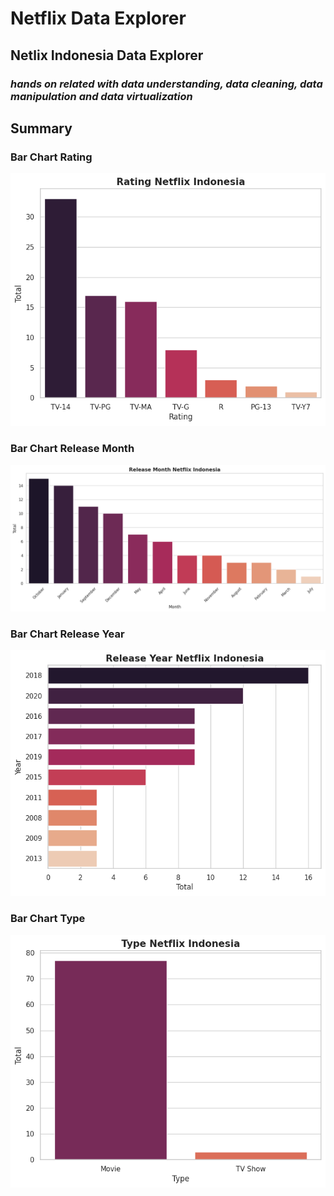 # Netflix Data Explorer

## Netlix Indonesia Data Explorer
### _hands on related with data understanding, data cleaning, data manipulation and data virtualization_

## Summary
### Bar Chart Rating

![Bar Chart Rating](https://github.com/FRanggaY/personal-data-explorer/blob/master/case-netflix/exports/netflix-indonesia/Rating%20Netflix%20Indonesia.png)

### Bar Chart Release Month

![Bar Chart Release Month](https://github.com/FRanggaY/personal-data-explorer/blob/master/case-netflix/exports/netflix-indonesia/Release%20Month%20Netflix%20Indonesia.png)

### Bar Chart Release Year

![Bar Chart Release Year](https://github.com/FRanggaY/personal-data-explorer/blob/master/case-netflix/exports/netflix-indonesia/Release%20Year%20Netflix%20Indonesia.png)

### Bar Chart Type
![Bar Chart Type](https://github.com/FRanggaY/personal-data-explorer/blob/master/case-netflix/exports/netflix-indonesia/Type%20Netflix%20Indonesia.png)

